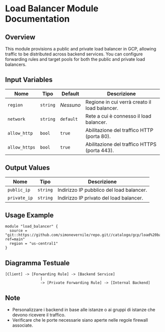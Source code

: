# Load Balancer Module Documentation

## Overview
This module provisions a public and private load balancer in GCP, allowing traffic to be distributed across backend services. You can configure forwarding rules and target pools for both the public and private load balancers.

## Input Variables
| Nome         | Tipo     | Default   | Descrizione |
|--------------|----------|-----------|-------------|
| `region`     | `string` | _Nessuno_ | Regione in cui verrà creato il load balancer. |
| `network`    | `string` | `default` | Rete a cui è connesso il load balancer. |
| `allow_http` | `bool`   | `true`    | Abilitazione del traffico HTTP (porta 80). |
| `allow_https` | `bool`   | `true`    | Abilitazione del traffico HTTPS (porta 443). |

## Output Values
| Nome        | Tipo     | Descrizione |
|-------------|----------|-------------|
| `public_ip` | `string` | Indirizzo IP pubblico del load balancer. |
| `private_ip` | `string` | Indirizzo IP privato del load balancer. |

## Usage Example
```hcl
module "load_balancer" {
  source = "git::https://github.com/simonevernile/repo.git//catalogo/gcp/load%20balancer?ref=main"
  region = "us-central1"
}
```

## Diagramma Testuale
```
[Client] -> [Forwarding Rule] -> [Backend Service]
                |
                -> [Private Forwarding Rule] -> [Internal Backend]
```

## Note
- Personalizzare i backend in base alle istanze o ai gruppi di istanze che devono ricevere il traffico.
- Verificare che le porte necessarie siano aperte nelle regole firewall associate.
